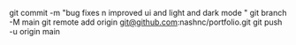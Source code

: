 
git commit -m "bug fixes n improved ui and light and dark mode "
git branch -M main
git remote add origin git@github.com:nashnc/portfolio.git
git push -u origin main